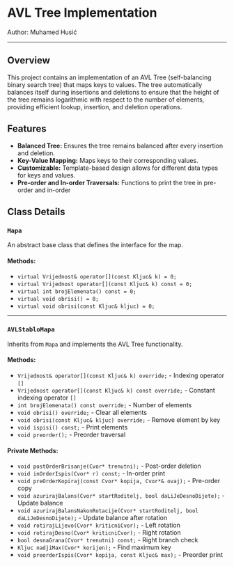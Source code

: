 # AVL Tree Implementation

Author: Muhamed Husić

---

## Overview

This project contains an implementation of an AVL Tree (self-balancing binary search tree) that maps keys to values. The tree automatically balances itself during insertions and deletions to ensure that the height of the tree remains logarithmic with respect to the number of elements, providing efficient lookup, insertion, and deletion operations.

## Features

- **Balanced Tree:** Ensures the tree remains balanced after every insertion and deletion.
- **Key-Value Mapping:** Maps keys to their corresponding values.
- **Customizable:** Template-based design allows for different data types for keys and values.
- **Pre-order and In-order Traversals:** Functions to print the tree in pre-order and in-order 

## Class Details

### `Mapa`

An abstract base class that defines the interface for the map.

#### Methods:
- `virtual Vrijednost& operator[](const Kljuc& k) = 0;`
- `virtual Vrijednost operator[](const Kljuc& k) const = 0;`
- `virtual int brojElemenata() const = 0;`
- `virtual void obrisi() = 0;`
- `virtual void obrisi(const Kljuc& kljuc) = 0;`

---

### `AVLStabloMapa`

Inherits from `Mapa` and implements the AVL Tree functionality.

#### Methods:
- `Vrijednost& operator[](const Kljuc& k) override;` - Indexing operator `[]`
- `Vrijednost operator[](const Kljuc& k) const override;` - Constant indexing operator `[]`
- `int brojElemenata() const override;` - Number of elements
- `void obrisi() override;` - Clear all elements
- `void obrisi(const Kljuc& kljuc) override;` - Remove element by key
- `void ispisi() const;` - Print elements
- `void preorder();` - Preorder traversal

#### Private Methods:
- `void postOrderBrisanje(Cvor* trenutni);` - Post-order deletion
- `void inOrderIspis(Cvor* r) const;` - In-order print
- `void preOrderKopiraj(const Cvor* kopija, Cvor*& ovaj);` - Pre-order copy
- `void azurirajBalans(Cvor* startRoditelj, bool daLiJeDesnoDijete);` - Update balance
- `void azurirajBalansNakonRotacije(Cvor* startRoditelj, bool daLiJeDesnoDijete);` - Update balance after rotation
- `void rotirajLijevo(Cvor* kriticniCvor);` - Left rotation
- `void rotirajDesno(Cvor* kriticniCvor);` - Right rotation
- `bool desnaGrana(Cvor* trenutni) const;` - Right branch check
- `Kljuc nadjiMax(Cvor* korijen);` - Find maximum key
- `void preorderIspis(Cvor* kopija, const Kljuc& max);` - Preorder print